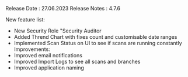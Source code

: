 Release Date : 27.06.2023
Release Notes : 4.7.6

New feature list:
- New Security Role "Security Auditor
- Added Thrend Chart with fixes count and customisable date ranges
- Implemented Scan Status on UI to see if scans are running constantly
Improvements:
- Improved email notifications
- Improved Import Logs to see all scans and branches
- Improved application naming
